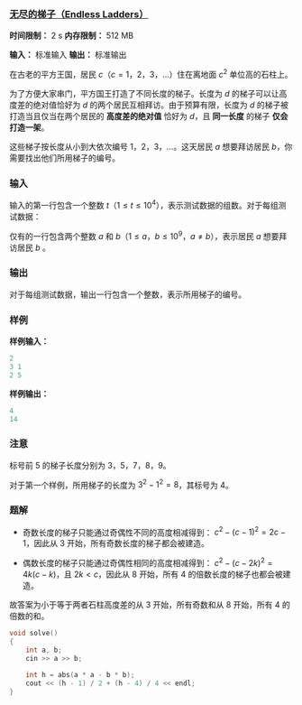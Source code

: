 ### [无尽的梯子（Endless Ladders）](https://ac.nowcoder.com/acm/contest/108298/E)

**时间限制：** 2 s
**内存限制：** 512 MB

**输入：** 标准输入
**输出：** 标准输出



在古老的平方王国，居民  $c$（$c = 1$，$2$，$3$，$\ldots$）住在离地面 $c^2$ 单位高的石柱上。 

为了方便大家串门，平方国王打造了不同长度的梯子。长度为 $d$ 的梯子可以让高度差的绝对值恰好为 $d$ 的两个居民互相拜访。由于预算有限，长度为 $d$ 的梯子被打造当且仅当在两个居民的 **高度差的绝对值** 恰好为 $d$，且 **同一长度** 的梯子 **仅会打造一架**。 

这些梯子按长度从小到大依次编号 $1$，$2$，$3$，$\ldots$。这天居民 $a$ 想要拜访居民 $b$，你需要找出他们所用梯子的编号。







### 输入

输入的第一行包含一个整数 $t$（$1 \leq t \leq 10^4$），表示测试数据的组数。对于每组测试数据：

仅有的一行包含两个整数 $a$ 和 $b$（$1 \leq a$，$b \leq 10^9$，$a \ne b$），表示居民 $a$ 想要拜访居民 $b$ 。





### 输出

对于每组测试数据，输出一行包含一个整数，表示所用梯子的编号。



 

### 样例

**样例输入：**

```cpp
2
3 1
2 5
```



**样例输出：**

```cpp
4
14
```





### 注意

标号前 $5$ 的梯子长度分别为 $3$，$5$，$7$，$8$，$9$。 

对于第一个样例，所用梯子的长度为 $3^2 - 1^2 = 8$，其标号为 $4$。





### 题解

* 奇数长度的梯子只能通过奇偶性不同的高度相减得到：
     $c^2 - (c - 1)^2 = 2c - 1$，因此从 $3$ 开始，所有奇数长度的梯子都会被建造。

* 偶数长度的梯子只能通过奇偶性相同的高度相减得到：
     $c^2 - (c - 2k)^2 = 4k(c - k)$，且 $2k \lt c$，因此从 $8$ 开始，所有 $4$ 的倍数长度的梯子也都会被建造。

故答案为小于等于两者石柱高度差的从 $3$ 开始，所有奇数和从 $8$ 开始，所有 $4$ 的倍数的和。



```cpp
void solve()
{
	int a, b;
	cin >> a >> b;
	
	int h = abs(a * a - b * b);
	cout << (h - 1) / 2 + (h - 4) / 4 << endl;
}
```